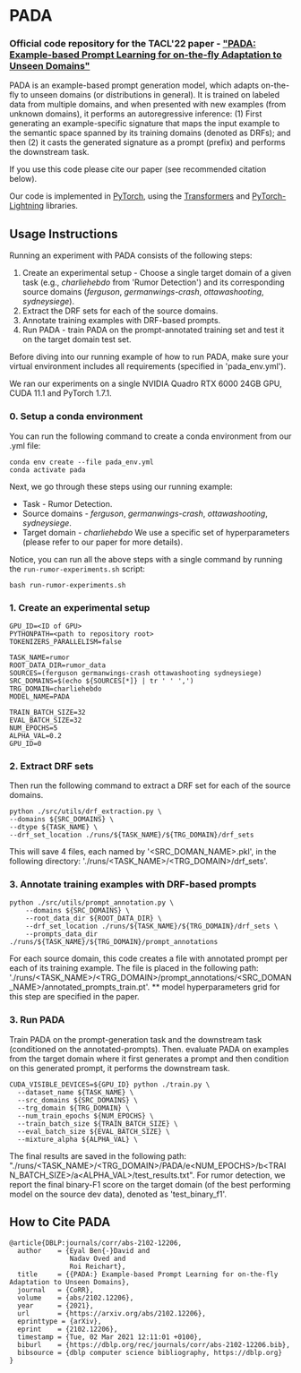 # PADA

### Official code repository for the TACL'22 paper - ["PADA: Example-based Prompt Learning for on-the-fly Adaptation to Unseen Domains"](https://arxiv.org/abs/2102.12206)
 
PADA is an example-based prompt generation model, which adapts on-the-fly to unseen domains (or distributions in general).
It is trained on labeled data from multiple domains, and when presented with new examples (from unknown domains), it performs an autoregressive inference: (1) First generating an example-specific signature that maps the input example to the semantic space spanned by its training domains (denoted as DRFs); and then (2) it casts the generated signature as a prompt (prefix) and performs the downstream task. 

If you use this code please cite our paper (see recommended citation below).

Our code is implemented in [PyTorch](https://pytorch.org/), using the [Transformers](https://github.com/huggingface/transformers) and [PyTorch-Lightning](https://www.pytorchlightning.ai/) libraries. 

## Usage Instructions

Running an experiment with PADA consists of the following steps:

1. Create an experimental setup - Choose a single target domain of a given task (e.g., _charliehebdo_ from 'Rumor Detection') and its corresponding source domains (_ferguson_, _germanwings-crash_, _ottawashooting_, _sydneysiege_). 
2. Extract the DRF sets for each of the source domains. 
3. Annotate training examples with DRF-based prompts.
4. Run PADA - train PADA on the prompt-annotated training set and test it on the target domain test set.

Before diving into our running example of how to run PADA, make sure your virtual environment includes all requirements (specified in 'pada_env.yml').

We ran our experiments on a single NVIDIA Quadro RTX 6000 24GB GPU, CUDA 11.1 and PyTorch 1.7.1.

### 0. Setup a conda environment
You can run the following command to create a conda environment from our .yml file:
```
conda env create --file pada_env.yml
conda activate pada
```

Next, we go through these steps using our running example:
- Task - Rumor Detection.
- Source domains - _ferguson_, _germanwings-crash_, _ottawashooting_, _sydneysiege_.
- Target domain - _charliehebdo_
We use a specific set of hyperparameters (please refer to our paper for more details). 


Notice, you can run all the above steps with a single command by running the `run-rumor-experiments.sh` script:
```
bash run-rumor-experiments.sh
```

### 1. Create an experimental setup
```
GPU_ID=<ID of GPU>
PYTHONPATH=<path to repository root>
TOKENIZERS_PARALLELISM=false

TASK_NAME=rumor
ROOT_DATA_DIR=rumor_data
SOURCES=(ferguson germanwings-crash ottawashooting sydneysiege)
SRC_DOMAINS=$(echo ${SOURCES[*]} | tr ' ' ',')
TRG_DOMAIN=charliehebdo
MODEL_NAME=PADA

TRAIN_BATCH_SIZE=32
EVAL_BATCH_SIZE=32
NUM_EPOCHS=5
ALPHA_VAL=0.2
GPU_ID=0
```


### 2. Extract DRF sets

Then run the following command to extract a DRF set for each of the source domains.

```
python ./src/utils/drf_extraction.py \
--domains ${SRC_DOMAINS} \
--dtype ${TASK_NAME} \
--drf_set_location ./runs/${TASK_NAME}/${TRG_DOMAIN}/drf_sets
```

This will save 4 files, each named by '<SRC_DOMAN_NAME>.pkl', in the following directory: './runs/<TASK_NAME>/<TRG_DOMAIN>/drf_sets'.

### 3. Annotate training examples with DRF-based prompts

```
python ./src/utils/prompt_annotation.py \
    --domains ${SRC_DOMAINS} \
    --root_data_dir ${ROOT_DATA_DIR} \
    --drf_set_location ./runs/${TASK_NAME}/${TRG_DOMAIN}/drf_sets \
    --prompts_data_dir ./runs/${TASK_NAME}/${TRG_DOMAIN}/prompt_annotations
```
For each source domain, this code creates a file with annotated prompt per each of its training example. The file is placed in the following path: './runs/<TASK_NAME>/<TRG_DOMAIN>/prompt_annotations/<SRC_DOMAN_NAME>/annotated_prompts_train.pt'. 
** model hyperparameters grid for this step are specified in the paper.

### 3. Run PADA

Train PADA on the prompt-generation task and the downstream task (conditioned on the annotated-prompts). Then. evaluate PADA on examples from the target domain where it first generates a prompt and then condition on this generated prompt, it performs the downstream task.   

```
CUDA_VISIBLE_DEVICES=${GPU_ID} python ./train.py \
  --dataset_name ${TASK_NAME} \
  --src_domains ${SRC_DOMAINS} \
  --trg_domain ${TRG_DOMAIN} \
  --num_train_epochs ${NUM_EPOCHS} \
  --train_batch_size ${TRAIN_BATCH_SIZE} \
  --eval_batch_size ${EVAL_BATCH_SIZE} \
  --mixture_alpha ${ALPHA_VAL} \
```

The final results are saved in the following path: 
  "./runs/<TASK_NAME>/<TRG_DOMAIN>/PADA/e<NUM_EPOCHS>/b<TRAIN_BATCH_SIZE>/a<ALPHA_VAL>/test_results.txt".
  For rumor detection, we report the final binary-F1 score on the target domain (of the best performing model on the source dev data), denoted as 'test_binary_f1'.


## How to Cite PADA
```
@article{DBLP:journals/corr/abs-2102-12206,
  author    = {Eyal Ben{-}David and
               Nadav Oved and
               Roi Reichart},
  title     = {{PADA:} Example-based Prompt Learning for on-the-fly Adaptation to Unseen Domains},
  journal   = {CoRR},
  volume    = {abs/2102.12206},
  year      = {2021},
  url       = {https://arxiv.org/abs/2102.12206},
  eprinttype = {arXiv},
  eprint    = {2102.12206},
  timestamp = {Tue, 02 Mar 2021 12:11:01 +0100},
  biburl    = {https://dblp.org/rec/journals/corr/abs-2102-12206.bib},
  bibsource = {dblp computer science bibliography, https://dblp.org}
}
```
